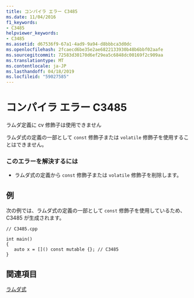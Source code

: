 ```yaml
---
title: コンパイラ エラー C3485
ms.date: 11/04/2016
f1_keywords:
- C3485
helpviewer_keywords:
- C3485
ms.assetid: d67536f9-67a1-4ad9-9a94-d8bbbca3d0dc
ms.openlocfilehash: 2fcaecd6be35e2ae6822133930b48b6bbf02aafe
ms.sourcegitcommit: 72583d30170d6ef29ea5c6848dc00169f2c909aa
ms.translationtype: MT
ms.contentlocale: ja-JP
ms.lasthandoff: 04/18/2019
ms.locfileid: "59027585"
---
```

# <a name="compiler-error-c3485"></a>コンパイラ エラー C3485

ラムダ定義に cv 修飾子は使用できません

ラムダ式の定義の一部として `const` 修飾子または `volatile` 修飾子を使用することはできません。

### <a name="to-correct-this-error"></a>このエラーを解決するには

- ラムダ式の定義から `const` 修飾子または `volatile` 修飾子を削除します。

## <a name="example"></a>例

次の例では、ラムダ式の定義の一部として `const` 修飾子を使用しているため、C3485 が生成されます。

```
// C3485.cpp

int main()
{
   auto x = []() const mutable {}; // C3485
}
```

## <a name="see-also"></a>関連項目

[ラムダ式](../../cpp/lambda-expressions-in-cpp.md)